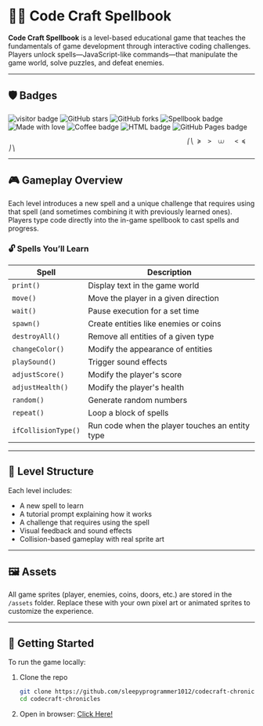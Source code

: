<!--© 2025 sleepyprogrammer1012. All rights reserved.

This project, Code Craft Spellbook, and all associated source code, assets, and content are the intellectual property of Ikeeludead. Unauthorized reproduction, distribution, or modification of any part of this project is prohibited without explicit written permission.

Licensed for personal, educational, and non-commercial use only.
-->

# 🧙‍♂️ Code Craft Spellbook

**Code Craft Spellbook** is a level-based educational game that teaches the fundamentals of game development through interactive coding challenges. Players unlock spells—JavaScript-like commands—that manipulate the game world, solve puzzles, and defeat enemies.

---

## 🛡️ Badges

<img src="https://visitor-badge.laobi.icu/badge?page_id=sleepyprogrammer1012.Code_Craft_Spellbook&color=blue&style=flat-square" alt="visitor badge"/> <img src="https://img.shields.io/github/stars/sleepyprogrammer1012/Code_Craft_Spellbook?style=social" alt="GitHub stars"/> <img src="https://img.shields.io/github/forks/sleepyprogrammer1012/Code_Craft_Spellbook?style=social" alt="GitHub forks"/> <img src="https://img.shields.io/badge/Spellbook-Ready%20to%20Cast-purple?style=for-the-badge" alt="Spellbook badge"/> <img src="https://img.shields.io/badge/Made%20with-%E2%9D%A4-red?style=flat-square" alt="Made with love"/> <img src="https://img.shields.io/badge/Powered%20by-Coffee-brown?style=flat-square" alt="Coffee badge"/> <img src="https://img.shields.io/badge/HTML-5-orange?style=flat-square" alt="HTML badge"/> <img src="https://img.shields.io/badge/Hosted%20on-GitHub%20Pages-blue?style=flat-square" alt="GitHub Pages badge"/> 



                                                       ⎛⎝ ≽  >  ⩊   < ≼ ⎠⎞
---

## 🎮 Gameplay Overview

Each level introduces a new spell and a unique challenge that requires using that spell (and sometimes combining it with previously learned ones). Players type code directly into the in-game spellbook to cast spells and progress.

### 🔓 Spells You’ll Learn

| Spell             | Description                                      |
|-------------------|--------------------------------------------------|
| `print()`         | Display text in the game world                   |
| `move()`          | Move the player in a given direction             |
| `wait()`          | Pause execution for a set time                   |
| `spawn()`         | Create entities like enemies or coins            |
| `destroyAll()`    | Remove all entities of a given type              |
| `changeColor()`   | Modify the appearance of entities                |
| `playSound()`     | Trigger sound effects                            |
| `adjustScore()`   | Modify the player's score                        |
| `adjustHealth()`  | Modify the player's health                       |
| `random()`        | Generate random numbers                          |
| `repeat()`        | Loop a block of spells                           |
| `ifCollisionType()` | Run code when the player touches an entity type |

---

## 🧩 Level Structure

Each level includes:

- A new spell to learn
- A tutorial prompt explaining how it works
- A challenge that requires using the spell
- Visual feedback and sound effects
- Collision-based gameplay with real sprite art

---

## 🖼️ Assets

All game sprites (player, enemies, coins, doors, etc.) are stored in the `/assets` folder. Replace these with your own pixel art or animated sprites to customize the experience.

---

## 🚀 Getting Started

To run the game locally:

1. Clone the repo  
   ```bash
   git clone https://github.com/sleepyprogrammer1012/codecraft-chronicles.git
   cd codecraft-chronicles
2. Open in browser: [Click Here!](https://sleepyprogrammer1012.github.io/Code_Craft_Spellbook/)

<!--© 2025 sleepyprogrammer1012. All rights reserved.

This project, Code Craft Spellbook, and all associated source code, assets, and content are the intellectual property of Ikeeludead. Unauthorized reproduction, distribution, or modification of any part of this project is prohibited without explicit written permission.

Licensed for personal, educational, and non-commercial use only.
-->
